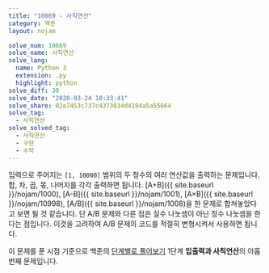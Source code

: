 ```yaml
---
title: "10869 - 사칙연산"
category: 백준
layout: nojam

solve_num: 10869
solve_name: 사칙연산
solve_lang:
  name: Python 3
  extension: .py
  highlight: python
solve_diff: 30
solve_date: "2020-03-24 10:33:41"
solve_share: 02e7453c737c4373834d4194a5a55664
solve_tag:
  - 사칙연산
solve_solved_tag:
  - 사칙연산
  - 구현
  - 수학
---
```


입력으로 주어지는 `[1, 10000]` 범위의 두 정수의 여러 연산값을 출력하는 문제입니다. 합, 차, 곱, 몫, 나머지를 각각 출력하면 됩니다. [A+B]({{ site.baseurl }}/nojam/1000), [A-B]({{ site.baseurl }}/nojam/1001), [A×B]({{ site.baseurl }}/nojam/10998), [A/B]({{ site.baseurl }}/nojam/1008)을 한 문제로 합쳐놓았다고 보면 될 것 같습니다. 단 A/B 문제와 다른 점은 실수 나눗셈이 아닌 정수 나눗셈을 한다는 점입니다. 이것을 고려하여 A/B 문제의 코드를 적절히 변형시켜서 사용하면 됩니다.

이 문제를 푼 시점 기준으로 백준의 [단계별로 풀어보기](http://noj.am/p/s) 1단계 **입출력과 사칙연산**의 아홉 번째 문제입니다.
